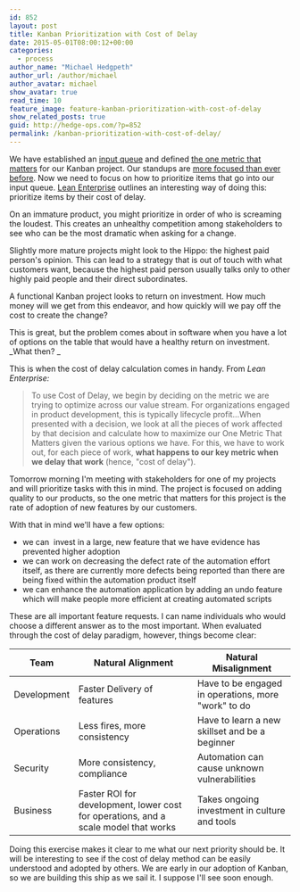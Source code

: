 ```yaml
---
id: 852
layout: post
title: Kanban Prioritization with Cost of Delay
date: 2015-05-01T08:00:12+00:00
categories:
  - process
author_name: "Michael Hedgpeth"
author_url: /author/michael
author_avatar: michael
show_avatar: true
read_time: 10
feature_image: feature-kanban-prioritization-with-cost-of-delay 
show_related_posts: true 
guid: http://hedge-ops.com/?p=852
permalink: /kanban-prioritization-with-cost-of-delay/
---
```

We have established an [input queue](/defining-the-kanban-input-queue/) and defined [the one metric that matters](/the-one-metric-that-matters/) for our Kanban project. Our standups are [more focused than ever before](/kanban-standup-meetings-a-way-out-of-standup-hell/). Now we need to focus on how to prioritize items that go into our input queue. [Lean Enterprise](http://amzn.to/1LfPSL8) outlines an interesting way of doing this: prioritize items by their cost of delay.

On an immature product, you might prioritize in order of who is screaming the loudest. This creates an unhealthy competition among stakeholders to see who can be the most dramatic when asking for a change.

Slightly more mature projects might look to the Hippo: the highest paid person's opinion. This can lead to a strategy that is out of touch with what customers want, because the highest paid person usually talks only to other highly paid people and their direct subordinates.

A functional Kanban project looks to return on investment. How much money will we get from this endeavor, and how quickly will we pay off the cost to create the change?

This is great, but the problem comes about in software when you have a lot of options on the table that would have a healthy return on investment. _What then? _<!--more-->

This is when the cost of delay calculation comes in handy. From _Lean Enterprise:_

> To use Cost of Delay, we begin by deciding on the metric we are trying to optimize across our value stream. For organizations engaged in product development, this is typically lifecycle profit&#8230;When presented with a decision, we look at all the pieces of work affected by that decision and calculate how to maximize our One Metric That Matters given the various options we have. For this, we have to work out, for each piece of work, **what happens to our key metric when we delay that work** (hence, "cost of delay").

Tomorrow morning I'm meeting with stakeholders for one of my projects and will prioritize tasks with this in mind. The project is focused on adding quality to our products, so the one metric that matters for this project is the rate of adoption of new features by our customers.

With that in mind we'll have a few options:

  * we can  invest in a large, new feature that we have evidence has prevented higher adoption
  * we can work on decreasing the defect rate of the automation effort itself, as there are currently more defects being reported than there are being fixed within the automation product itself
  * we can enhance the automation application by adding an undo feature which will make people more efficient at creating automated scripts

These are all important feature requests. I can name individuals who would choose a different answer as to the most important. When evaluated through the cost of delay paradigm, however, things become clear:

| Team        | Natural Alignment                                                                   | Natural Misalignment                                |
|-------------|-------------------------------------------------------------------------------------|-----------------------------------------------------|
| Development | Faster Delivery of features                                                         | Have to be engaged in operations, more "work" to do |
| Operations  | Less fires, more consistency                                                        | Have to learn a new skillset and be a beginner      |
| Security    | More consistency, compliance                                                        | Automation can cause unknown vulnerabilities        |
| Business    | Faster ROI for development, lower cost for operations, and a scale model that works | Takes ongoing investment in culture and tools       |

Doing this exercise makes it clear to me what our next priority should be. It will be interesting to see if the cost of delay method can be easily understood and adopted by others. We are early in our adoption of Kanban, so we are building this ship as we sail it. I suppose I'll see soon enough.